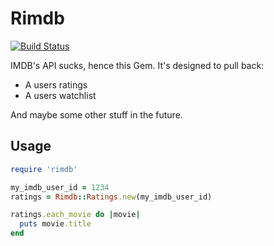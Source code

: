 # Rimdb

[![Build Status](https://travis-ci.org/juco/rimdb.svg?branch=master)](https://travis-ci.org/juco/rimdb)

IMDB's API sucks, hence this Gem. It's designed to pull back:

* A users ratings
* A users watchlist

And maybe some other stuff in the future.

## Usage

```ruby
require 'rimdb'

my_imdb_user_id = 1234
ratings = Rimdb::Ratings.new(my_imdb_user_id)

ratings.each_movie do |movie|
  puts movie.title
end
```
